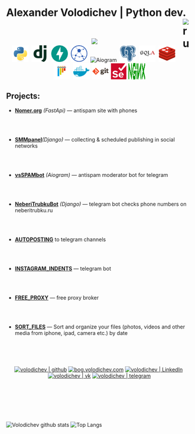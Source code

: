 # Alexander Volodichev | Python dev. [<img align="right" alt="ru" width="26px" src="https://raw.githubusercontent.com/Volodichev/volodichev.github.io/master/russia.png" />][ru_page]
<br/>
<br/>

<div id="header" align="center">
  <a href="https://volodichev.com">
    <img src="https://raw.githubusercontent.com/Volodichev/volodichev.github.io/master/sticker.png" width="300"/>
  </a>
</div>

<div id="header" align="center">
  <img src="https://raw.githubusercontent.com/devicons/devicon/master/icons/python/python-original.svg" title="Python" alt="Python" width="45" height="45"/>&nbsp;
  <img src="https://raw.githubusercontent.com/devicons/devicon/master/icons/django/django-plain.svg" title="Django" alt="Django" width="45" height="45"/>&nbsp;
  <img src="https://raw.githubusercontent.com/devicons/devicon/master/icons/fastapi/fastapi-plain.svg" title="Fastapi" alt="Fastapi" width="45" height="45"/>&nbsp;
  <img src="https://raw.githubusercontent.com/aio-libs/aiohttp/master/docs/aiohttp-plain.svg" title="Aiohttp" alt="Aiohttp" width="45" height="45"/>&nbsp;
  <img src="https://raw.githubusercontent.com/aiogram/aiogram/dev-2.x/docs/source/static/logo.png" title="Aiogram" alt="Aiogram" width="45" height="45"/>&nbsp;
  <img src="https://raw.githubusercontent.com/devicons/devicon/master/icons/postgresql/postgresql-plain.svg" title="Postgresql" alt="Postgresql" width="45" height="45"/>&nbsp;
  <img src="https://raw.githubusercontent.com/devicons/devicon/master/icons/sqlalchemy/sqlalchemy-original.svg" title="SqlAlchemy" alt="SqlAlchemy" width="45" height="45"/>&nbsp;
  <img src="https://raw.githubusercontent.com/devicons/devicon/master/icons/redis/redis-original.svg" title="Redis" alt="Redis" width="45" height="45"/>&nbsp;
  <img src="https://raw.githubusercontent.com/devicons/devicon/master/icons/pytest/pytest-original.svg" title="Pytest" alt="Pytest" width="45" height="45"/>&nbsp;
  <img src="https://raw.githubusercontent.com/devicons/devicon/master/icons/docker/docker-plain.svg" title="Docker" alt="Docker" width="45" height="45"/>&nbsp;
  <img src="https://raw.githubusercontent.com/devicons/devicon/master/icons/git/git-original-wordmark.svg" title="Git" alt="Git" width="45" height="45"/>
  <img src="https://raw.githubusercontent.com/devicons/devicon/master/icons/selenium/selenium-original.svg" title="Selenium" alt="Selenium" width="45" height="45"/>
  <img src="https://raw.githubusercontent.com/gilbarbara/logos/master/logos/nginx.svg" title="Nginx" alt="Nginx" width="45" height="45"/>
</div>

## Projects:



- <a href="https://github.com/Volodichev/nomer.org">**Nomer.org**</a> _(FastApi)_ — antispam site with phones
<br/>
<br/>

- <a href="https://github.com/Volodichev/SMMPanel">**SMMpanel**</a>_(Django)_ — collecting & scheduled publishing
in social networks
<br/> 
<br/>

- <a href="https://github.com/Volodichev/vsSPAMbot">**vsSPAMbot**</a> _(Aiogram)_ — antispam moderator bot for telegram
<br/>
<br/>

- <a href="https://github.com/Volodichev/neberitrubkubot">**NeberiTrubkuBot**</a> _(Django)_ — telegram bot checks phone numbers on neberitrubku.ru
<br/>
<br/>

- <a href="https://volodichev.com/autoposting">**AUTOPOSTING**</a> to telegram channels
<br/>
<br/>

- <a href="https://github.com/Volodichev/instagram_indents">**INSTAGRAM_INDENTS**</a> — telegram bot
<br/>
<br/>

- <a href="https://github.com/Volodichev/free_proxy">**FREE_PROXY**</a> — free proxy broker
<br/>
<br/>

- <a href="https://github.com/Volodichev/sort_files">**SORT_FILES**</a> — Sort and organize your files (photos, videos and other media from iphone, ipad, camera etc.) by date

<br/>
<br/>
<br/>
<br/>

<div id="header" align="center">
  <a href="https://github.com/volodichev">
  <img src="https://cdn.jsdelivr.net/npm/simple-icons@v3/icons/github.svg" title="volodichev | github" alt="volodichev | github" width="50" height="50"/></a>
  <a href="https://blog.volodichev.com">
  <img src="https://cdn.jsdelivr.net/npm/simple-icons@v3/icons/tumblr.svg" title="bog.volodichev.com" alt="bog.volodichev.com" width="50" height="50"/></a>
  <a href="https://linkedin.com/in/volodichev">
  <img src="https://cdn.jsdelivr.net/npm/simple-icons@v3/icons/linkedin.svg" title="volodichev | LinkedIn" alt="volodichev | LinkedIn" width="50" height="50"/></a>&nbsp;
  <a href="https://vk.com/volodichevcom">
  <img src="https://cdn.jsdelivr.net/npm/simple-icons@v3/icons/vk.svg" title="volodichev | vk" alt="volodichev | vk" width="50" height="50"/></a>
  <a href="https://t.me/volodichev">
  <img src="https://cdn.jsdelivr.net/npm/simple-icons@v3/icons/telegram.svg" title="volodichev | telegram" alt="volodichev | telegram" width="50" height="50"/></a>
</div>

<br/>
<br/>
<br/>
<br/>
<br/>


[website]: https://volodichev.com

[blog]: https://blog.volodichev.com

[linkedin]: https://linkedin.com/in/volodichev

[github]: http://github.com/volodichev

[youtube]: https://youtube.com/mrVolodichev

[instagram]: https://instagram.com/volodichev

[vk]: https://vk.com/volodichevcom

[tg]: https://t.me/volodichev

[ru_page]: https://github.volodichev.com/index_ru

<br/>

![Volodichev github stats](https://github-readme-stats.vercel.app/api?username=Volodichev&show_icons=true&title_color=fff&icon_color=6B8E23&text_color=9f9f9f&bg_color=000)
![Top Langs](https://github-readme-stats.vercel.app/api/top-langs/?username=Volodichev&layout=compact&bg_color=000&text_color=9f9f9f&title_color=fff)



